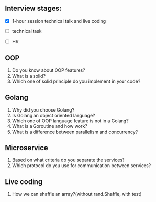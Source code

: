 ## Interview stages:

- [x] 1-hour session technical talk and live coding
- [ ] technical task
- [ ] HR


## OOP
1. Do you know about OOP features?
2. What is a solid?
3. Which one of solid principle do you implement in your code?

## Golang
1. Why did you choose Golang?
2. Is Golang an object oriented language?
3. Which one of OOP language feature is not in a Golang?
4. What is a Goroutine and how work?
5. What is a difference between parallelism and concurrency?

## Microservice
1. Based on what criteria do you separate the services?
2. Which protocol do you use for communication between services?

## Live coding
1. How we can shaffle an array?(without rand.Shaffle, with test)